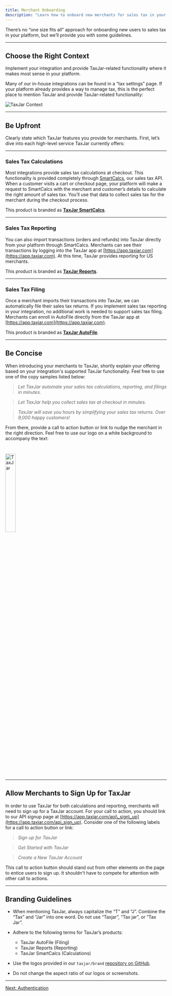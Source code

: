 ```yaml
---
title: Merchant Onboarding
description: "Learn how to onboard new merchants for sales tax in your eCommerce platform."
---
```


There’s no “one size fits all” approach for onboarding new users to sales tax in your platform, but we’ll provide you with some guidelines.

---

## Choose the Right Context

Implement your integration and provide TaxJar-related functionality where it makes most sense in your platform.

Many of our in-house integrations can be found in a “tax settings” page. If your platform already provides a way to manage tax, this is the perfect place to mention TaxJar and provide TaxJar-related functionality:

![TaxJar Context](/images/guides/taxjar-context.png)

---

## Be Upfront

Clearly state which TaxJar features you provide for merchants. First, let’s dive into each high-level service TaxJar currently offers:

---

### Sales Tax Calculations

Most integrations provide sales tax calculations at checkout. This functionality is provided completely through [SmartCalcs](https://www.taxjar.com/smartcalcs/), our sales tax API. When a customer visits a cart or checkout page, your platform will make a request to SmartCalcs with the merchant and customer’s details to calculate the right amount of sales tax. You’ll use that data to collect sales tax for the merchant during the checkout process.

This product is branded as **[TaxJar SmartCalcs](https://www.taxjar.com/smartcalcs/)**.

---

### Sales Tax Reporting

You can also import transactions (orders and refunds) into TaxJar directly from your platform through SmartCalcs. Merchants can see their transactions by logging into the TaxJar app at [https://app.taxjar.com](https://app.taxjar.com). At this time, TaxJar provides reporting for US merchants.

This product is branded as **[TaxJar Reports](https://www.taxjar.com/sales-tax-reporting/)**.

---

### Sales Tax Filing

Once a merchant imports their transactions into TaxJar, we can automatically file their sales tax returns. If you implement sales tax reporting in your integration, no additional work is needed to support sales tax filing. Merchants can enroll in AutoFile directly from the TaxJar app at [https://app.taxjar.com](https://app.taxjar.com).

This product is branded as **[TaxJar AutoFile](https://www.taxjar.com/autofile/)**.

---

## Be Concise

When introducing your merchants to TaxJar, shortly explain your offering based on your integration's supported TaxJar functionality. Feel free to use one of the copy samples listed below:

> *Let TaxJar automate your sales tax calculations, reporting, and filings in minutes.*

> *Let TaxJar help you collect sales tax at checkout in minutes.*

> *TaxJar will save you hours by simplifying your sales tax returns. Over 9,000 happy customers!*

From there, provide a call to action button or link to nudge the merchant in the right direction. Feel free to use our logo on a white background to accompany the text:

<img src="/images/logo.svg" width="25%" alt="TaxJar" style="margin: 25px 0">

---

## Allow Merchants to Sign Up for TaxJar

In order to use TaxJar for both calculations and reporting, merchants will need to sign up for a TaxJar account. For your call to action, you should link to our API signup page at [https://app.taxjar.com/api\_sign\_up](https://app.taxjar.com/api_sign_up). Consider one of the following labels for a call to action button or link:

> *Sign up for TaxJar*

> *Get Started with TaxJar*

> *Create a New TaxJar Account*

This call to action button should stand out from other elements on the page to entice users to sign up. It shouldn't have to compete for attention with other call to actions.

---

## Branding Guidelines

* When mentioning TaxJar, always capitalize the “T” and “J”. Combine the “Tax” and “Jar” into one word. Do not use “Taxjar”, “Tax jar”, or “Tax Jar”.

* Adhere to the following terms for TaxJar’s products:
	* TaxJar AutoFile (Filing)
	* TaxJar Reports (Reporting)
	* TaxJar SmartCalcs (Calculations)

* Use the logos provided in our `taxjar/brand` [repository on GitHub](https://github.com/taxjar/brand).

* Do not change the aspect ratio of our logos or screenshots.

---

<a href="/integrations/authentication/" class="btn">Next: Authentication</a>
